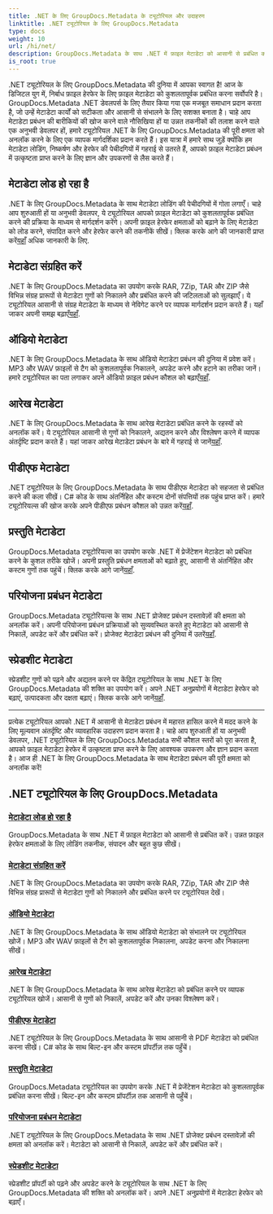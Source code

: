 ```yaml
---
title: .NET के लिए GroupDocs.Metadata के ट्यूटोरियल और उदाहरण
linktitle: .NET ट्यूटोरियल के लिए GroupDocs.Metadata
type: docs
weight: 10
url: /hi/net/
description: GroupDocs.Metadata के साथ .NET में फ़ाइल मेटाडेटा को आसानी से प्रबंधित करें। उन्नत फ़ाइल हेरफेर क्षमताओं के लिए लोडिंग तकनीक, संपादन और बहुत कुछ सीखें।
is_root: true
---
```

.NET ट्यूटोरियल के लिए GroupDocs.Metadata की दुनिया में आपका स्वागत है! आज के डिजिटल युग में, निर्बाध फ़ाइल हेरफेर के लिए फ़ाइल मेटाडेटा को कुशलतापूर्वक प्रबंधित करना सर्वोपरि है। GroupDocs.Metadata .NET डेवलपर्स के लिए तैयार किया गया एक मजबूत समाधान प्रदान करता है, जो उन्हें मेटाडेटा कार्यों को सटीकता और आसानी से संभालने के लिए सशक्त बनाता है। चाहे आप मेटाडेटा प्रबंधन की बारीकियों की खोज करने वाले नौसिखिया हों या उन्नत तकनीकों की तलाश करने वाले एक अनुभवी डेवलपर हों, हमारे ट्यूटोरियल .NET के लिए GroupDocs.Metadata की पूरी क्षमता को अनलॉक करने के लिए एक व्यापक मार्गदर्शिका प्रदान करते हैं। इस यात्रा में हमारे साथ जुड़ें क्योंकि हम मेटाडेटा लोडिंग, निष्कर्षण और हेरफेर की पेचीदगियों में गहराई से उतरते हैं, आपको फ़ाइल मेटाडेटा प्रबंधन में उत्कृष्टता प्राप्त करने के लिए ज्ञान और उपकरणों से लैस करते हैं।

## मेटाडेटा लोड हो रहा है  
.NET के लिए GroupDocs.Metadata के साथ मेटाडेटा लोडिंग की पेचीदगियों में गोता लगाएँ। चाहे आप शुरुआती हों या अनुभवी डेवलपर, ये ट्यूटोरियल आपको फ़ाइल मेटाडेटा को कुशलतापूर्वक प्रबंधित करने की प्रक्रिया के माध्यम से मार्गदर्शन करेंगे। अपनी फ़ाइल हेरफेर क्षमताओं को बढ़ाने के लिए मेटाडेटा को लोड करने, संपादित करने और हेरफेर करने की तकनीकें सीखें। क्लिक करके आगे की जानकारी प्राप्त करें[यहाँ](./metadata-loading/) अधिक जानकारी के लिए.

## मेटाडेटा संग्रहित करें  
 .NET के लिए GroupDocs.Metadata का उपयोग करके RAR, 7Zip, TAR और ZIP जैसे विभिन्न संग्रह प्रारूपों से मेटाडेटा गुणों को निकालने और प्रबंधित करने की जटिलताओं को सुलझाएँ। ये ट्यूटोरियल आसानी से संग्रह मेटाडेटा के माध्यम से नेविगेट करने पर व्यापक मार्गदर्शन प्रदान करते हैं। यहाँ जाकर अपनी समझ बढ़ाएँ[यहाँ](./archive-metadata/).

## ऑडियो मेटाडेटा  
 .NET के लिए GroupDocs.Metadata के साथ ऑडियो मेटाडेटा प्रबंधन की दुनिया में प्रवेश करें। MP3 और WAV फ़ाइलों से टैग को कुशलतापूर्वक निकालने, अपडेट करने और हटाने का तरीका जानें। हमारे ट्यूटोरियल का पता लगाकर अपने ऑडियो फ़ाइल प्रबंधन कौशल को बढ़ाएँ[यहाँ](./audio-metadata/).

## आरेख मेटाडेटा  
.NET के लिए GroupDocs.Metadata के साथ आरेख मेटाडेटा प्रबंधित करने के रहस्यों को अनलॉक करें। ये ट्यूटोरियल आसानी से गुणों को निकालने, अद्यतन करने और विश्लेषण करने में व्यापक अंतर्दृष्टि प्रदान करते हैं। यहां जाकर आरेख मेटाडेटा प्रबंधन के बारे में गहराई से जानें[यहाँ](./diagram-metadata/).

## पीडीएफ मेटाडेटा  
 .NET ट्यूटोरियल के लिए GroupDocs.Metadata के साथ पीडीएफ मेटाडेटा को सहजता से प्रबंधित करने की कला सीखें। C# कोड के साथ अंतर्निहित और कस्टम दोनों संपत्तियों तक पहुंच प्राप्त करें। हमारे ट्यूटोरियल्स की खोज करके अपने पीडीएफ प्रबंधन कौशल को उन्नत करें[यहाँ](./pdf-metadata/).

## प्रस्तुति मेटाडेटा  
 GroupDocs.Metadata ट्यूटोरियल्स का उपयोग करके .NET में प्रेजेंटेशन मेटाडेटा को प्रबंधित करने के कुशल तरीके खोजें। अपनी प्रस्तुति प्रबंधन क्षमताओं को बढ़ाते हुए, आसानी से अंतर्निहित और कस्टम गुणों तक पहुंचें। क्लिक करके आगे जानें[यहाँ](./presentation-metadata/).

## परियोजना प्रबंधन मेटाडेटा  
 GroupDocs.Metadata ट्यूटोरियल्स के साथ .NET प्रोजेक्ट प्रबंधन दस्तावेज़ों की क्षमता को अनलॉक करें। अपनी परियोजना प्रबंधन प्रक्रियाओं को सुव्यवस्थित करते हुए मेटाडेटा को आसानी से निकालें, अपडेट करें और प्रबंधित करें। प्रोजेक्ट मेटाडेटा प्रबंधन की दुनिया में उतरें[यहाँ](./project-management-metadata/).

## स्प्रेडशीट मेटाडेटा  
स्प्रेडशीट गुणों को पढ़ने और अद्यतन करने पर केंद्रित ट्यूटोरियल के साथ .NET के लिए GroupDocs.Metadata की शक्ति का उपयोग करें। अपने .NET अनुप्रयोगों में मेटाडेटा हेरफेर को बढ़ाएं, उत्पादकता और दक्षता बढ़ाएं। क्लिक करके आगे जानें[यहाँ](./spreadsheet-metadata/).

----
प्रत्येक ट्यूटोरियल आपको .NET में आसानी से मेटाडेटा प्रबंधन में महारत हासिल करने में मदद करने के लिए मूल्यवान अंतर्दृष्टि और व्यावहारिक उदाहरण प्रदान करता है। चाहे आप शुरुआती हों या अनुभवी डेवलपर, .NET ट्यूटोरियल के लिए GroupDocs.Metadata सभी कौशल स्तरों को पूरा करता है, आपको फ़ाइल मेटाडेटा हेरफेर में उत्कृष्टता प्राप्त करने के लिए आवश्यक उपकरण और ज्ञान प्रदान करता है। आज ही .NET के लिए GroupDocs.Metadata के साथ मेटाडेटा प्रबंधन की पूरी क्षमता को अनलॉक करें! 

## .NET ट्यूटोरियल के लिए GroupDocs.Metadata
### [मेटाडेटा लोड हो रहा है](./metadata-loading/)
GroupDocs.Metadata के साथ .NET में फ़ाइल मेटाडेटा को आसानी से प्रबंधित करें। उन्नत फ़ाइल हेरफेर क्षमताओं के लिए लोडिंग तकनीक, संपादन और बहुत कुछ सीखें।
### [मेटाडेटा संग्रहित करें](./archive-metadata/)
.NET के लिए GroupDocs.Metadata का उपयोग करके RAR, 7Zip, TAR और ZIP जैसे विभिन्न संग्रह प्रारूपों से मेटाडेटा गुणों को निकालने और प्रबंधित करने पर ट्यूटोरियल देखें।
### [ऑडियो मेटाडेटा](./audio-metadata/)
.NET के लिए GroupDocs.Metadata के साथ ऑडियो मेटाडेटा को संभालने पर ट्यूटोरियल खोजें। MP3 और WAV फ़ाइलों से टैग को कुशलतापूर्वक निकालना, अपडेट करना और निकालना सीखें।
### [आरेख मेटाडेटा](./diagram-metadata/)
.NET के लिए GroupDocs.Metadata के साथ आरेख मेटाडेटा को प्रबंधित करने पर व्यापक ट्यूटोरियल खोजें। आसानी से गुणों को निकालें, अपडेट करें और उनका विश्लेषण करें।
### [पीडीएफ मेटाडेटा](./pdf-metadata/)
.NET ट्यूटोरियल के लिए GroupDocs.Metadata के साथ आसानी से PDF मेटाडेटा को प्रबंधित करना सीखें। C# कोड के साथ बिल्ट-इन और कस्टम प्रॉपर्टीज़ तक पहुँचें।
### [प्रस्तुति मेटाडेटा](./presentation-metadata/)
GroupDocs.Metadata ट्यूटोरियल का उपयोग करके .NET में प्रेजेंटेशन मेटाडेटा को कुशलतापूर्वक प्रबंधित करना सीखें। बिल्ट-इन और कस्टम प्रॉपर्टीज़ तक आसानी से पहुँचें।
### [परियोजना प्रबंधन मेटाडेटा](./project-management-metadata/)
.NET ट्यूटोरियल के लिए GroupDocs.Metadata के साथ .NET प्रोजेक्ट प्रबंधन दस्तावेज़ों की क्षमता को अनलॉक करें। मेटाडेटा को आसानी से निकालें, अपडेट करें और प्रबंधित करें।
### [स्प्रेडशीट मेटाडेटा](./spreadsheet-metadata/)
स्प्रेडशीट प्रॉपर्टी को पढ़ने और अपडेट करने के ट्यूटोरियल के साथ .NET के लिए GroupDocs.Metadata की शक्ति को अनलॉक करें। अपने .NET अनुप्रयोगों में मेटाडेटा हेरफेर को बढ़ाएँ।